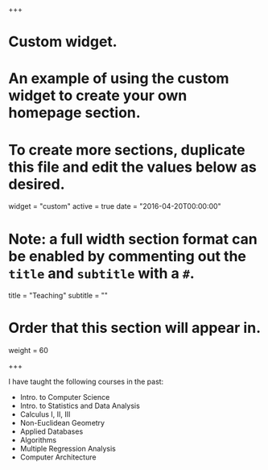+++
# Custom widget.
# An example of using the custom widget to create your own homepage section.
# To create more sections, duplicate this file and edit the values below as desired.
widget = "custom"
active = true
date = "2016-04-20T00:00:00"

# Note: a full width section format can be enabled by commenting out the `title` and `subtitle` with a `#`.
title = "Teaching"
subtitle = ""

# Order that this section will appear in.
weight = 60

+++

I have taught the following courses in the past:

- Intro. to Computer Science
- Intro. to Statistics and Data Analysis
- Calculus I, II, III
- Non-Euclidean Geometry
- Applied Databases
- Algorithms
- Multiple Regression Analysis
- Computer Architecture